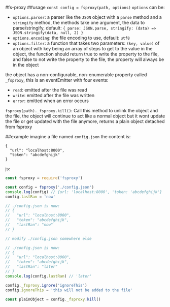 #fs-proxy
##usage
`const config = fsproxy(path, options)`
`options` can be:
- `options.parser`: a parser like the `JSON` object with a `parse` method and a `stringify` method, the methods take one argument, the data to parse/stringify, default: `{ parse: JSON.parse, stringify: (data) => JSON.stringify(data, null, 2) }`
- `options.encoding`: the file encoding to use, default: `utf8`
- `options.filter`: a function that takes two parameters: `(key, value)` of an object with key being an array of steps to get to the value in the object, the function should return true to write the property to the file, and false to not write the property to the file, the property will always be in the object


the object has a non-configurable, non-enumerable property called `_fsproxy`, this is an eventEmitter with four events:
- `read`: emitted after the file was read
- `write`: emitted after the file was written
- `error`: emitted when an error occurs

`fsproxy(path)._fsproxy.kill()`: Call this method to unlink the object and the file, the object will continue to act like a normal object but it wont update the file or get updated with the file anymore, returns a plain object detached from fsproxy

##example
imagine a file named `config.json`
the content is:
```
{
  "url": "localhost:8000",
  "token": "abcdefghijk"
}
```
js:
```js
const fsproxy = require('fsproxy')

const config = fsproxy('./config.json')
console.log(config) // {url: 'localhost:8000', 'token: 'abcdefghijk'}
config.lastRan = 'now'

// ./config.json is now:
// {
//   "url": "localhost:8000",
//   "token": "abcdefghijk",
//   "lastRan": "now"
// }

// modify ./config.json somewhere else

// ./config.json is now:
// {
//   "url": "localhost:8000",
//   "token": "abcdefghijk",
//   "lastRan": "later"
// }
console.log(config.lastRan) // 'later'

config._fsproxy.ignore('ignoreThis')
config.ignoreThis = 'this will not be added to the file'

const plainObject = config._fsproxy.kill()
```

